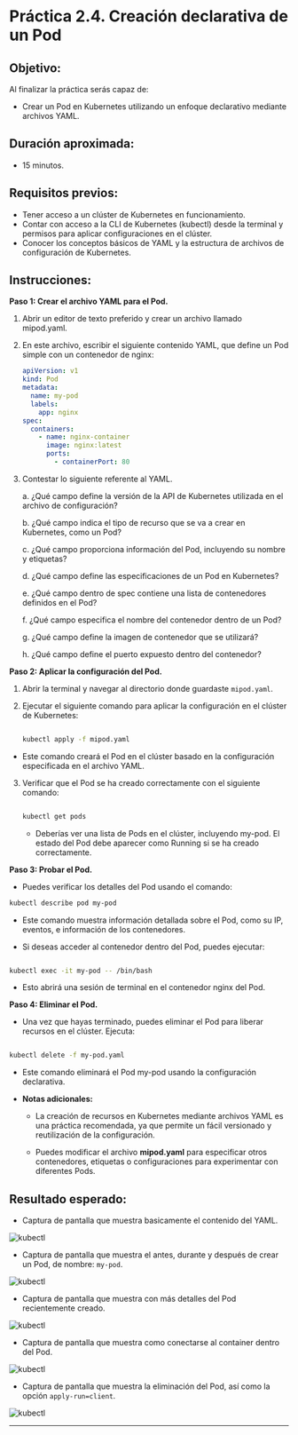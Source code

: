 # Práctica 2.4. Creación declarativa de un Pod

## Objetivo:

Al finalizar la práctica serás capaz de:
- Crear un Pod en Kubernetes utilizando un enfoque declarativo mediante archivos YAML.

## Duración aproximada:

- 15 minutos.

## Requisitos previos:

- Tener acceso a un clúster de Kubernetes en funcionamiento.
- Contar con acceso a la CLI de Kubernetes (kubectl) desde la terminal y permisos para aplicar configuraciones en el clúster.
- Conocer los conceptos básicos de YAML y la estructura de archivos de configuración de Kubernetes.

## Instrucciones:

**Paso 1: Crear el archivo YAML para el Pod.**

1. Abrir un editor de texto preferido y crear un archivo llamado mipod.yaml.

2. En este archivo, escribir el siguiente contenido YAML, que define un Pod simple con un contenedor de nginx:

    ```yaml
    apiVersion: v1
    kind: Pod
    metadata:
      name: my-pod
      labels:
        app: nginx
    spec:
      containers:
        - name: nginx-container
          image: nginx:latest
          ports:
            - containerPort: 80
    ```

3. Contestar lo siguiente referente al YAML.

    a. ¿Qué campo define la versión de la API de Kubernetes utilizada en el archivo de configuración?
    
    b. ¿Qué campo indica el tipo de recurso que se va a crear en Kubernetes, como un Pod?
    
    c. ¿Qué campo proporciona información del Pod, incluyendo su nombre y etiquetas?
    
    d. ¿Qué campo define las especificaciones de un Pod en Kubernetes?
    
    e. ¿Qué campo dentro de spec contiene una lista de contenedores definidos en el Pod?
    
    f. ¿Qué campo especifica el nombre del contenedor dentro de un Pod?
    
    g. ¿Qué campo define la imagen de contenedor que se utilizará?
    
    h. ¿Qué campo define el puerto expuesto dentro del contenedor?

**Paso 2: Aplicar la configuración del Pod.**

1. Abrir la terminal y navegar al directorio donde guardaste `mipod.yaml`.

2. Ejecutar el siguiente comando para aplicar la configuración en el clúster de Kubernetes:

    ```bash

    kubectl apply -f mipod.yaml

    ```

- Este comando creará el Pod en el clúster basado en la configuración especificada en el archivo YAML.

3. Verificar que el Pod se ha creado correctamente con el siguiente comando:

    ```bash

    kubectl get pods

    ```

    - Deberías ver una lista de Pods en el clúster, incluyendo my-pod. El estado del Pod debe aparecer como Running si se ha creado correctamente.


**Paso 3: Probar el Pod.**

- Puedes verificar los detalles del Pod usando el comando:

```bash
kubectl describe pod my-pod
```

- Este comando muestra información detallada sobre el Pod, como su IP, eventos, e información de los contenedores.

- Si deseas acceder al contenedor dentro del Pod, puedes ejecutar:

```bash

kubectl exec -it my-pod -- /bin/bash

```
 
- Esto abrirá una sesión de terminal en el contenedor nginx del Pod.

**Paso 4: Eliminar el Pod.**

- Una vez que hayas terminado, puedes eliminar el Pod para liberar recursos en el clúster. Ejecuta:

```bash

kubectl delete -f my-pod.yaml

```

- Este comando eliminará el Pod my-pod usando la configuración declarativa.

- **Notas adicionales:**

    - La creación de recursos en Kubernetes mediante archivos YAML es una práctica recomendada, ya que permite un fácil versionado y reutilización de la configuración.
    
    - Puedes modificar el archivo **mipod.yaml** para especificar otros contenedores, etiquetas o configuraciones para experimentar con diferentes Pods.

## Resultado esperado:

- Captura de pantalla que muestra basicamente el contenido del YAML.

![kubectl](../images/u2_4_1.png) 

- Captura de pantalla que muestra el antes, durante y después de crear un Pod, de nombre: `my-pod`.

![kubectl](../images/u2_4_2.png) 

- Captura de pantalla que muestra con más detalles del Pod recientemente creado.

![kubectl](../images/u2_4_3.png) 

- Captura de pantalla que muestra como conectarse al container dentro del Pod.

![kubectl](../images/u2_4_4.png) 

- Captura de pantalla que muestra la eliminación del Pod, así como la opción `apply-run=client`.

![kubectl](../images/u2_4_5.png) 

---
